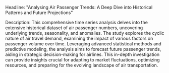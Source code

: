 Headline: "Analysing Air Passenger Trends: A Deep Dive into Historical Patterns and Future Projections"

Description:
This comprehensive time series analysis delves into the extensive historical dataset of air passenger numbers, uncovering underlying trends, seasonality, and anomalies. The study explores the cyclic nature of air travel demand, examining the impact of various factors on passenger volume over time. Leveraging advanced statistical methods and predictive modeling, the analysis aims to forecast future passenger trends, aiding in strategic decision-making for airlines. 
This in-depth investigation can provide insights crucial for adapting to market fluctuations, optimizing resources, and preparing for the evolving landscape of air transportation.
